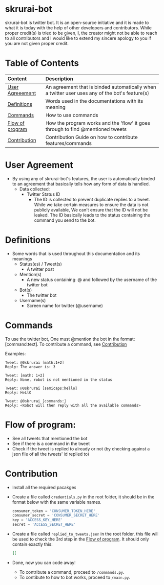 # skrurai-bot
skrurai-bot is twitter bot. It is an open-source initiative and it is made to what it is today with the help of other developers and contributors. While proper credit(s) is tried to be given, I, the creator might not be able to reach to all contributors and I would like to extend my sincere apology to you if you are not given proper credit.

# Table of Contents
| Content               | Description           |
|:-------------         |:-------------|
| [User Agreeement](#user-agreement)       |An agreement that is binded automatically when a twitter user uses any of the bot's feature(s) |
| [Definitions](#Definitions)              | Words used in the documentations with its meaning      |
| [Commands](#commands)         | How to use commands      |
| [Flow of program](#Flow-of-program) | How the program works and the 'flow' it goes through to find @mentioned tweets |
| [Contribution](#Contribution) | Contribution Guide on how to contribute features/commands|

# User Agreement
-   By using any of skrurai-bot's features, the user is automatically binded to an agreement that basically tells how any form of data is handled.
    -   Data collected:
        -   Twitter Status ID
            -   The ID is collected to prevent duplicate replies to a tweet. While we take certain measures to ensure the data is not publicly available, We can't ensure that the ID will not be leaked. The ID basically leads to the status containing the command you send to the bot.

# Definitions
-   Some words that is used throughout this documentation and its meanings
    -   Status(es) / Tweet(s)
        -   A twitter post
    -   Mention(s)
        -   A new status containing: @ and followed by the username of the twitter bot
    -   Bot(s)
        -   The twitter bot
    -   Username(s)
        -   Screen name for twitter (@username)

# Commands
To use the twitter bot, One must @mention the bot in the format: [command:text]. To contribute a command, see [Contribution](#contribution)

Examples:
```
Tweet: @0skrurai [math:1+2]
Reply: The answer is: 3

Tweet: [math: 1+2]
Reply: None, robot is not mentioned in the status

Tweet: @0skrurai [semicaps:hello]
Reply: HeLlO

Tweet: @0skrurai [commands:]
Reply: <Robot will then reply with all the available commands>

```

# Flow of program:
-   See all tweets that mentioned the bot
-   See if there is a command in the tweet
-   Check if the tweet is replied to already or not (by checking against a json file of all the tweets' id replied to)

#  Contribution
-   Install all the required pacakges
-   Create a file called `credentials.py` in the root folder, it should be in the format below with the same variable names.
    ```python
    consumer_token = 'CONSUMER_TOKEN_HERE'
    consumer_secret = 'CONSUMER_SECRET_HERE'
    key = 'ACCESS_KEY_HERE'
    secret = 'ACCESS_SECRET_HERE'
    ```
-   Create a file called `replied_to_tweets.json` in the root folder, this file will be used to check the 3rd step in the [Flow of program](#flow-of-program). It should only contain exactly this:
    ```json
    []
    ```

-   Done, now you can code away!
    -   To contribute a command, proceed to `/commands.py`.
    -   To contibute to how to bot works, proceed to `/main.py`.